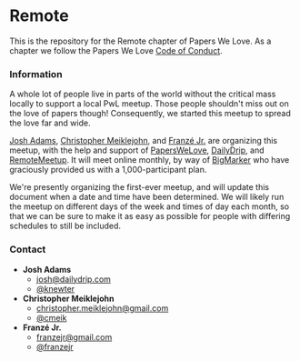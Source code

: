 # Remote

This is the repository for the Remote chapter of Papers We Love. As a chapter we follow the Papers We Love [Code of Conduct](https://github.com/papers-we-love/remote-pwl/blob/master/code-of-conduct.md).

### Information

A whole lot of people live in parts of the world without the critical mass
locally to support a local PwL meetup.  Those people shouldn't miss out on the
love of papers though!  Consequently, we started this meetup to spread the love
far and wide.

[Josh Adams](mailto:josh+pwlremote@dailydrip.com), [Christopher
Meiklejohn](mailto:christopher.meiklejohn+pwlremote@gmail.com), and [Franzé
Jr.](mailto:franzejr+pwlremote@gmail.com) are organizing this meetup, with the
help and support of [PapersWeLove](http://paperswelove.org),
[DailyDrip](https://www.dailydrip.com), and
[RemoteMeetup](http://remotemeetup.com).  It will meet online monthly, by way of
[BigMarker](http://www.bigmarker.com) who have graciously provided us with a
1,000-participant plan.

We're presently organizing the first-ever meetup, and will update this document
when a date and time have been determined.  We will likely run the meetup on
different days of the week and times of day each month, so that we can be sure
to make it as easy as possible for people with differing schedules to still be
included.

### Contact

- **Josh Adams**
  - [josh@dailydrip.com](mailto:josh+pwlremote@dailydrip.com)
  - [@knewter](https://twitter.com/knewter)
- **Christopher Meiklejohn**
  - [christopher.meiklejohn@gmail.com](mailto:christopher.meiklejohn+pwlremote@gmail.com)
  - [@cmeik](https://twitter.com/cmeik)
- **Franzé Jr.**
  - [franzejr@gmail.com](mailto:franzejr+pwlremote@gmail.com)
  - [@franzejr](https://twitter.com/franzejr)

